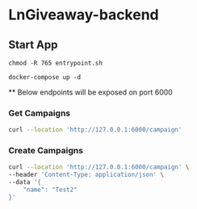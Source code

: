 # LnGiveaway-backend


## Start App
```
chmod -R 765 entrypoint.sh 
```
```
docker-compose up -d 
```

** Below endpoints will be exposed on port 6000
### Get Campaigns
```bash
curl --location 'http://127.0.0.1:6000/campaign'
```
### Create Campaigns
```bash
curl --location 'http://127.0.0.1:6000/campaign' \
--header 'Content-Type: application/json' \
--data '{
    "name": "Test2"
}'
```